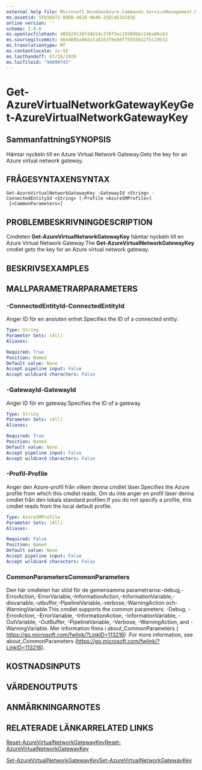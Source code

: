 ```yaml
---
external help file: Microsoft.WindowsAzure.Commands.ServiceManagement.Network.dll-Help.xml
ms.assetid: 5F016D72-80EB-462D-9646-25EC4E33293E
online version: ''
schema: 2.0.0
ms.openlocfilehash: 485b29130fd4b54c378f3ec19389b6c24ba86c63
ms.sourcegitcommit: 56ed085a868afa8263f8eb0f755b5822f5c29532
ms.translationtype: MT
ms.contentlocale: sv-SE
ms.lasthandoff: 07/18/2020
ms.locfileid: "94099743"
---
```

# <span data-ttu-id="ab4b0-101">Get-AzureVirtualNetworkGatewayKey</span><span class="sxs-lookup"><span data-stu-id="ab4b0-101">Get-AzureVirtualNetworkGatewayKey</span></span>

## <span data-ttu-id="ab4b0-102">Sammanfattning</span><span class="sxs-lookup"><span data-stu-id="ab4b0-102">SYNOPSIS</span></span>
<span data-ttu-id="ab4b0-103">Hämtar nyckeln till en Azure Virtual Network Gateway.</span><span class="sxs-lookup"><span data-stu-id="ab4b0-103">Gets the key for an Azure virtual network gateway.</span></span>

## <span data-ttu-id="ab4b0-104">FRÅGESYNTAXEN</span><span class="sxs-lookup"><span data-stu-id="ab4b0-104">SYNTAX</span></span>

```
Get-AzureVirtualNetworkGatewayKey -GatewayId <String> -ConnectedEntityId <String> [-Profile <AzureSMProfile>]
 [<CommonParameters>]
```

## <span data-ttu-id="ab4b0-105">PROBLEMBESKRIVNING</span><span class="sxs-lookup"><span data-stu-id="ab4b0-105">DESCRIPTION</span></span>
<span data-ttu-id="ab4b0-106">Cmdleten **Get-AzureVirtualNetworkGatewayKey** hämtar nyckeln till en Azure Virtual Network Gateway.</span><span class="sxs-lookup"><span data-stu-id="ab4b0-106">The **Get-AzureVirtualNetworkGatewayKey** cmdlet gets the key for an Azure virtual network gateway.</span></span>

## <span data-ttu-id="ab4b0-107">BESKRIVS</span><span class="sxs-lookup"><span data-stu-id="ab4b0-107">EXAMPLES</span></span>

## <span data-ttu-id="ab4b0-108">MALLPARAMETRAR</span><span class="sxs-lookup"><span data-stu-id="ab4b0-108">PARAMETERS</span></span>

### <span data-ttu-id="ab4b0-109">-ConnectedEntityId</span><span class="sxs-lookup"><span data-stu-id="ab4b0-109">-ConnectedEntityId</span></span>
<span data-ttu-id="ab4b0-110">Anger ID för en ansluten enhet.</span><span class="sxs-lookup"><span data-stu-id="ab4b0-110">Specifies the ID of a connected entity.</span></span>

```yaml
Type: String
Parameter Sets: (All)
Aliases: 

Required: True
Position: Named
Default value: None
Accept pipeline input: False
Accept wildcard characters: False
```

### <span data-ttu-id="ab4b0-111">-GatewayId</span><span class="sxs-lookup"><span data-stu-id="ab4b0-111">-GatewayId</span></span>
<span data-ttu-id="ab4b0-112">Anger ID för en gateway.</span><span class="sxs-lookup"><span data-stu-id="ab4b0-112">Specifies the ID of a gateway.</span></span>

```yaml
Type: String
Parameter Sets: (All)
Aliases: 

Required: True
Position: Named
Default value: None
Accept pipeline input: False
Accept wildcard characters: False
```

### <span data-ttu-id="ab4b0-113">-Profil</span><span class="sxs-lookup"><span data-stu-id="ab4b0-113">-Profile</span></span>
<span data-ttu-id="ab4b0-114">Anger den Azure-profil från vilken denna cmdlet läser.</span><span class="sxs-lookup"><span data-stu-id="ab4b0-114">Specifies the Azure profile from which this cmdlet reads.</span></span> <span data-ttu-id="ab4b0-115">Om du inte anger en profil läser denna cmdlet från den lokala standard profilen.</span><span class="sxs-lookup"><span data-stu-id="ab4b0-115">If you do not specify a profile, this cmdlet reads from the local default profile.</span></span>

```yaml
Type: AzureSMProfile
Parameter Sets: (All)
Aliases: 

Required: False
Position: Named
Default value: None
Accept pipeline input: False
Accept wildcard characters: False
```

### <span data-ttu-id="ab4b0-116">CommonParameters</span><span class="sxs-lookup"><span data-stu-id="ab4b0-116">CommonParameters</span></span>
<span data-ttu-id="ab4b0-117">Den här cmdleten har stöd för de gemensamma parametrarna:-debug,-ErrorAction,-ErrorVariable,-InformationAction,-InformationVariable,-disvariable,-utbuffer,-PipelineVariable,-verbose,-WarningAction och-WarningVariable.</span><span class="sxs-lookup"><span data-stu-id="ab4b0-117">This cmdlet supports the common parameters: -Debug, -ErrorAction, -ErrorVariable, -InformationAction, -InformationVariable, -OutVariable, -OutBuffer, -PipelineVariable, -Verbose, -WarningAction, and -WarningVariable.</span></span> <span data-ttu-id="ab4b0-118">Mer information finns i about_CommonParameters ( https://go.microsoft.com/fwlink/?LinkID=113216) .</span><span class="sxs-lookup"><span data-stu-id="ab4b0-118">For more information, see about_CommonParameters (https://go.microsoft.com/fwlink/?LinkID=113216).</span></span>

## <span data-ttu-id="ab4b0-119">KOSTNADS</span><span class="sxs-lookup"><span data-stu-id="ab4b0-119">INPUTS</span></span>

## <span data-ttu-id="ab4b0-120">VÄRDEN</span><span class="sxs-lookup"><span data-stu-id="ab4b0-120">OUTPUTS</span></span>

## <span data-ttu-id="ab4b0-121">ANMÄRKNINGAR</span><span class="sxs-lookup"><span data-stu-id="ab4b0-121">NOTES</span></span>

## <span data-ttu-id="ab4b0-122">RELATERADE LÄNKAR</span><span class="sxs-lookup"><span data-stu-id="ab4b0-122">RELATED LINKS</span></span>

[<span data-ttu-id="ab4b0-123">Reset-AzureVirtualNetworkGatewayKey</span><span class="sxs-lookup"><span data-stu-id="ab4b0-123">Reset-AzureVirtualNetworkGatewayKey</span></span>](./Reset-AzureVirtualNetworkGatewayKey.md)

[<span data-ttu-id="ab4b0-124">Set-AzureVirtualNetworkGatewayKey</span><span class="sxs-lookup"><span data-stu-id="ab4b0-124">Set-AzureVirtualNetworkGatewayKey</span></span>](./Set-AzureVirtualNetworkGatewayKey.md)


